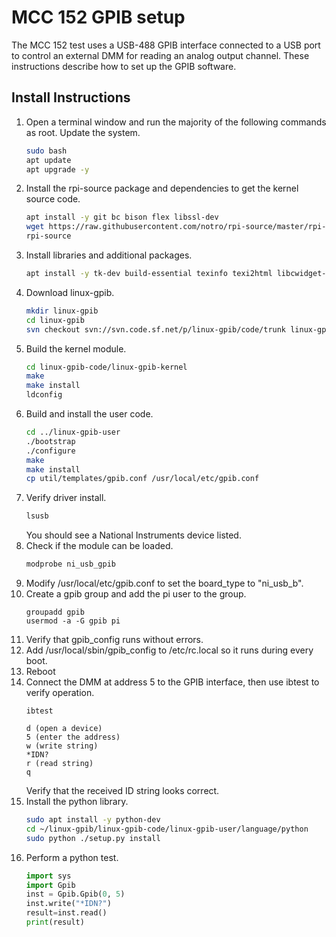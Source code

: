 # MCC 152 GPIB setup

The MCC 152 test uses a USB-488 GPIB interface connected to a USB
port to control an external DMM for reading an analog output channel.
These instructions describe how to set up the GPIB software.

## Install Instructions

1. Open a terminal window and run the majority of the following commands
   as root. Update the system.
   ```sh
   sudo bash
   apt update
   apt upgrade -y
   ```
2. Install the rpi-source package and dependencies to get the kernel source
   code.
   ```sh
   apt install -y git bc bison flex libssl-dev
   wget https://raw.githubusercontent.com/notro/rpi-source/master/rpi-source -O /usr/bin/rpi-source && sudo chmod +x /usr/bin/rpi-source && /usr/bin/rpi-source -q --tag-update
   rpi-source
   ```
3. Install libraries and additional packages.
   ```sh
   apt install -y tk-dev build-essential texinfo texi2html libcwidget-dev libncurses5-dev libx11-dev binutils-dev bison flex libusb-1.0-0 libusb-dev libmpfr-dev libexpat1-dev tofrodos subversion autoconf automake libtool mercurial
   ```
4. Download linux-gpib.
   ```sh
   mkdir linux-gpib
   cd linux-gpib
   svn checkout svn://svn.code.sf.net/p/linux-gpib/code/trunk linux-gpib-code
   ```
5. Build the kernel module.
   ```sh
   cd linux-gpib-code/linux-gpib-kernel
   make
   make install
   ldconfig
   ```
6. Build and install the user code.
   ```sh
   cd ../linux-gpib-user
   ./bootstrap
   ./configure
   make
   make install
   cp util/templates/gpib.conf /usr/local/etc/gpib.conf
   ```
7. Verify driver install.
   ```sh
   lsusb
   ```
   You should see a National Instruments device listed.
8. Check if the module can be loaded.
   ```sh
   modprobe ni_usb_gpib
   ```
9. Modify /usr/local/etc/gpib.conf to set the board_type to "ni_usb_b".
10. Create a gpib group and add the pi user to the group.
    ```ssh
    groupadd gpib
    usermod -a -G gpib pi
    ```
11. Verify that gpib_config runs without errors.
12. Add /usr/local/sbin/gpib_config to /etc/rc.local so it runs during every
    boot.
13. Reboot
14. Connect the DMM at address 5 to the GPIB interface, then use
    ibtest to verify operation.
    ```
    ibtest

    d (open a device)
    5 (enter the address)
    w (write string)
    *IDN?
    r (read string)
    q
    ```
    Verify that the received ID string looks correct.
15. Install the python library.
    ```sh
    sudo apt install -y python-dev
    cd ~/linux-gpib/linux-gpib-code/linux-gpib-user/language/python
    sudo python ./setup.py install
    ```
16. Perform a python test.
    ```python
    import sys
    import Gpib
    inst = Gpib.Gpib(0, 5)
    inst.write("*IDN?")
    result=inst.read()
    print(result)
    ```

